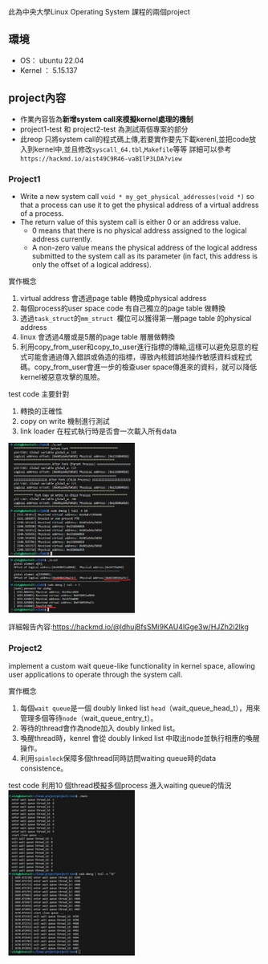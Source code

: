 此為中央大學Linux Operating System 課程的兩個project

## 環境
- OS： ubuntu 22.04
- Kernel ： 5.15.137

## project內容
- 作業內容皆為**新增system call來模擬kernel處理的機制**
- project1-test 和 project2-test 為測試兩個專案的部分
- 此reop 只將system call的程式碼上傳,若要實作要先下載kerenl,並把code放入到kernel中,並且修改`syscall_64.tbl`,`Makefile`等等 詳細可以參考 `https://hackmd.io/aist49C9R46-vaBIlP3LDA?view`

### Project1 
- Write a new system call `void * my_get_physical_addresses(void *)` so that a process can use it to get the physical address of a virtual address of a process.
- The return value of this system call is either 0 or an address value. 
  - 0 means that there is no physical address assigned to the logical address currently. 
  - A non-zero value means the physical address of the logical address submitted to the system call as its parameter (in fact, this address is only the offset of a logical address).

實作概念
1. virtual address 會透過page table 轉換成physical address
2. 每個process的user space code 有自己獨立的page table 做轉換
3. 透過`task_struct`的`mm_struct `欄位可以獲得第一層page table 的physical address
4. linux 會透過4層或是5層的page table 層層做轉換
5. 利用copy_from_user和copy_to_user進行指標的傳輸,這樣可以避免惡意的程式可能會通過傳入錯誤或偽造的指標，導致內核錯誤地操作敏感資料或程式碼。copy_from_user會進一步的檢查user space傳進來的資料，就可以降低kernel被惡意攻擊的風險。

test code 主要針對
1. 轉換的正確性
2. copy on write 機制進行測試
3. link loader 在程式執行時是否會一次載入所有data

<img alt="copy on write" src="./readme-graph/project1-result1.png" width="50%">

<img alt="link loader" src="./readme-graph/project1-result2.png" width="50%">


詳細報告內容:https://hackmd.io/@ldhujBfsSMi9KAU4lGge3w/HJZh2i2lkg

### Project2
implement a custom wait queue-like functionality in kernel space, allowing user applications to operate through the system call.

實作概念
1. 每個`wait queue`是一個 doubly linked list `head`（wait_queue_head_t），用來管理多個等待`node`（wait_queue_entry_t）。
2. 等待的thread會作為node加入 doubly linked list。
3. 喚醒thread時，kenrel 會從 doubly linked list 中取出node並執行相應的喚醒操作。
4. 利用`spinlock`保障多個thread同時訪問waiting queue時的data consistence。
 
test code 利用10 個thread模擬多個process 進入waiting queue的情況
<img alt="link loader" src="./readme-graph/project2-result1.png" width="50%">


